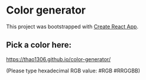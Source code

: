 # Color generator

This project was bootstrapped with [Create React App](https://github.com/facebook/create-react-app).

## Pick a color here:

https://thao1306.github.io/color-generator/

(Please type hexadecimal RGB value: #RGB #RRGGBB)
